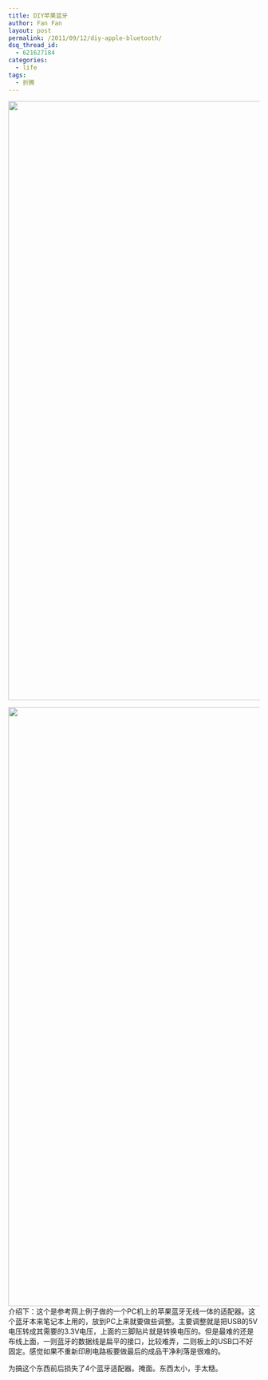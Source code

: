 ```yaml
---
title: DIY苹果蓝牙
author: Fan Fan
layout: post
permalink: /2011/09/12/diy-apple-bluetooth/
dsq_thread_id:
  - 621627184
categories:
  - life
tags:
  - 折腾
---
```

[<img class="alignnone size-full wp-image-1078" title="IMG_1657" src="http://fkpwolf.net/WordPress/wp-content/uploads/2011/09/IMG_1657.jpg" alt="" width="1600" height="1200" />][1]

[<img class="alignnone size-full wp-image-1077" title="IMG_1656" src="http://fkpwolf.net/WordPress/wp-content/uploads/2011/09/IMG_1656.jpg" alt="" width="1600" height="1200" />][2]介绍下：这个是参考网上例子做的一个PC机上的苹果蓝牙无线一体的适配器。这个蓝牙本来笔记本上用的，放到PC上来就要做些调整。主要调整就是把USB的5V电压转成其需要的3.3V电压，上面的三脚贴片就是转换电压的。但是最难的还是布线上面，一则蓝牙的数据线是扁平的接口，比较难弄，二则板上的USB口不好固定。感觉如果不重新印刷电路板要做最后的成品干净利落是很难的。

为搞这个东西前后损失了4个蓝牙适配器。掩面。东西太小，手太糙。

&nbsp;

&nbsp;

&nbsp;

 [1]: http://fkpwolf.net/WordPress/wp-content/uploads/2011/09/IMG_1657.jpg
 [2]: http://fkpwolf.net/WordPress/wp-content/uploads/2011/09/IMG_1656.jpg